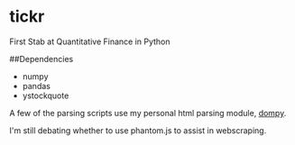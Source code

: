 tickr
=====

First Stab at Quantitative Finance in Python

##Dependencies

* numpy
* pandas
* ystockquote

A few of the parsing scripts use my personal html parsing module, [dompy](https://github.com/doctorOb/dompy).

I'm still debating whether to use phantom.js to assist in webscraping.
